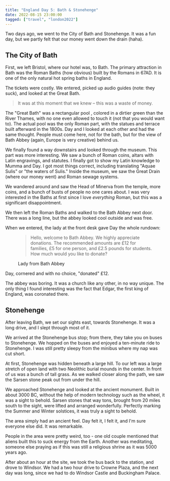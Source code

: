 ```yaml
---
title: "England Day 5: Bath & Stonehenge"
date: 2022-08-15 23:00:00
tagged: ["travel", "london2022"]
---
```


Two days ago, we went to the City of Bath and Stonehenge. It was a fun day, but we partly felt that our money went down the drain (haha).

## The City of Bath
First, we left Bristol, where our hotel was, to Bath. The primary attraction in Bath was the Roman Baths (how obvious) built by the Romans in 67AD. It is one of the only natural hot spring baths in England. 

The tickets were costly. We entered, picked up audio guides (note: they suck), and looked at the Great Bath. 

<blockquote class="blockquote text-center">
It was at this moment that we knew – this was a waste of money.
</blockquote>

The "Great Bath" was a rectangular pool	, colored in a dirtier green than the River Thames, with no one even allowed to touch it (not that you would want to). The actual pool was the only Roman part, with the statues and terrace built afterward in the 1800s. Day and I looked at each other and had the same thought. People must come here, not for the bath, but for the view of Bath Abbey (again, Europe is very creative) behind us.

We finally found a way downstairs and looked through the museum. This part was more interesting. We saw a bunch of Roman coins, altars with Latin engravings, and statutes. I finally got to show my Latin knowledge to Mumma and Day. I got most things correct, including translating "Aquae Sulis" or "the waters of Sulis." Inside the museum, we saw the Great Drain (where our money went) and Roman sewage systems. 

We wandered around and saw the Head of Minerva from the temple, more coins, and a bunch of busts of people no one cares about. I was very interested in the Baths at first since I love _everything_ Roman, but this was a significant disappointment.

We then left the Roman Baths and walked to the Bath Abbey next door. There was a long line, but the abbey looked cool outside and was free.

When we entered, the lady at the front desk gave Day the whole rundown:
<figure class="text-center">
<blockquote class="blockquote text-center">
Hello, welcome to Bath Abbey. We highly appreciate donations. The recommended amounts are £12 for families, £5 for one person, and £2.5 pounds for students. How much would you like to donate?
</blockquote>
  	<figcaption class="blockquote-footer">
  	Lady from Bath Abbey
  	</figcaption>
</figure>

Day, cornered and with no choice, "donated" £12.

The abbey was boring. It was a church like any other, in no way unique. The only thing I found interesting was the fact that Edgar, the first king of England, was coronated there. 

## Stonehenge
After leaving Bath, we set our sights east, towards Stonehenge. It was a long drive, and I slept through most of it.

We arrived at the Stonehenge bus stop; from there, they take you on buses to Stonehenge. We hopped on the buses and enjoyed a ten-minute ride to Stonehenge. I was still pretty sleepy from the minibus where my nap was cut short. 

At first, Stonehenge was hidden beneath a large hill. To our left was a large stretch of open land with two Neolithic burial mounds in the center. In front of us was a bunch of tall grass. As we walked closer along the path, we saw the Sarsen stone peak out from under the hill. 

We approached Stonehenge and looked at the ancient monument. Built in about 3000 BC, without the help of modern technology such as the wheel, it was a sight to behold. Sarsen stones that way tons, brought from 20 miles south to the sight, were lifted and arranged wonderfully. Perfectly marking the Summer and Winter solstices, it was truly a sight to behold.

The area simply had an ancient feel. Day felt it, I felt it, and I'm sure everyone else did. It was remarkable.

People in the area were pretty weird, too - one old couple mentioned that aliens built this to suck energy from the Earth. Another was meditating, someone else praying as if this was still a religious shrine as it was 5000 years ago.

After about an hour at the site, we took the bus back to the station, and drove to Windsor. We had a two hour drive to Crowne Plaza, and the next day was long, since we had to do Windsor Castle and Buckingham Palace.

